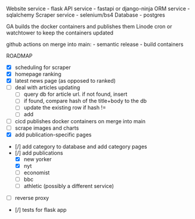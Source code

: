 Website service - flask
API service - fastapi or django-ninja
ORM service - sqlalchemy
Scraper service - selenium/bs4
Database - postgres

GA builds the docker containers and publishes them
Linode cron or watchtower to keep the containers updated

github actions
on merge into main:
    - semantic release
    - build  containers



ROADMAP
- [x] scheduling for scraper
- [x] homepage ranking
- [x] latest news page (as opposed to ranked)
- [ ] deal with articles updating
  - [ ] query db for article url. if not found, insert
  - [ ] if found, compare hash of the title+body to the db
  - [ ] update the existing row if hash != 
  - [ ] add 
- [ ] cicd publishes docker containers on merge into main
- [ ] scrape images and charts
- [x] add publication-specific pages
- [/] add category to database and add category pages
- [/] add publications
  - [x] new yorker
  - [x] nyt
  - [ ] economist
  - [ ] bbc
  - [ ] athletic (possibly a different service)
- [ ] reverse proxy
- [/] tests for flask app
